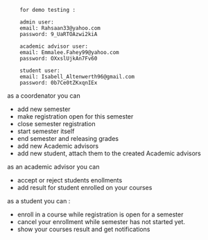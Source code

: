 
        for demo testing : 
        
        admin user: 
        email: Rahsaan33@yahoo.com 
        password: 9_UaRTOAzwi2kiA 
        
        academic advisor user: 
        email: Emmalee.Fahey99@yahoo.com 
        password: OXxslUjkAn7Fv60 
        
        student user: 
        email: Isabell_Altenwerth96@gmail.com
        password: 0b7Ce0tZKxqnIEx 
as a coordenator you can
- add new semester 
- make registration open for this semester 
- close semester registration 
- start semester itself 
- end semester and releasing grades
- add new Academic advisors
- add new student, attach them to the created Academic
advisors

as an academic advisor you can
- accept or reject students enollments
- add result for student enrolled on your courses

as a student you can :
- enroll in a course while registration is open for a semester
- cancel your enrollment while semester has not started yet.
- show your courses result and get notifications 
